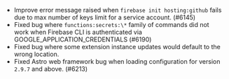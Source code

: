 - Improve error message raised when `firebase init hosting:github` fails due to max number of keys limit for a service account. (#6145)
- Fixed bug where `functions:secrets:\*` family of commands did not work when Firebase CLI is authenticated via GOOGLE_APPLICATION_CREDENTIALS (#6190)
- Fixed bug where some extension instance updates would default to the wrong location.
- Fixed Astro web framework bug when loading configuration for version `2.9.7` and above. (#6213)
